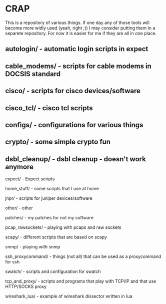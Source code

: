 CRAP
====

This is a repository of various things. If one day any of those tools will become more widly used (yeah, right ;))
I may consider putting them in a separete repository. For now it is easier for me if they are all in one place.

autologin/        - automatic login scripts in expect
---
cable_modems/     - scripts for cable modems in DOCSIS standard
---
cisco/            - scripts for cisco devices/software
---
cisco_tcl/        - cisco tcl scripts
---
configs/          - configurations for various things
---
crypto/           - some simple crypto fun
---
dsbl_cleanup/     - dsbl cleanup - doesn't work anymore
---
expect/           - Expect scripts

home_stuff/       - some scripts that I use at home

jnpr/             - scripts for juniper devices/software

other/            - other

patches/          - my patches for not my software

pcap_rawsockets/  - playing with pcaps and raw sockets

scapy/            - different scripts that are based on scapy

snmp/             - playing with snmp

ssh_proxycommand/ - things (not all) that can be used as a proxycommand for ssh

swatch/           - scripts and configuration for swatch

tcp_and_proxy/    - scripts and programs that play with TCP/IP and that use HTTP/SOCKS proxy

wireshark_lua/    - example of wireshark dissector written in lua
